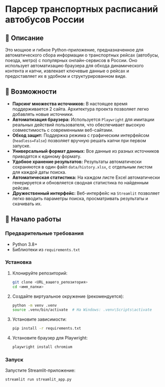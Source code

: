 # Парсер транспортных расписаний автобусов России

## 📌 Описание

Это мощное и гибкое Python-приложение, предназначенное для автоматического сбора информации о транспортных рейсах (автобусы, поезда, метро) с популярных онлайн-сервисов в России. Оно использует автоматизацию браузера для обхода динамического контента и капчи, извлекает ключевые данные о рейсах и предоставляет их в удобном и структурированном виде.

## 🎯 Возможности

*   **Парсинг множества источников:** В настоящее время поддерживается 2 сайта. Архитектура проекта позволяет легко добавлять новые источники.
*   **Автоматизация браузера:** Используется `Playwright` для имитации реальных действий пользователя, что обеспечивает высокую совместимость с современными веб-сайтами.
*   **Обход защит:** Поддержка режима с графическим интерфейсом (`headless=False`) позволяет вручную решать капчи при первом запуске.
*   **Универсальный формат данных:** Все данные из разных источников приводятся к единому формату.
*   **Удобное хранение результатов:** Результаты автоматически сохраняются в один файл `data/history.xlsx`, с отдельным листом для каждой даты поиска.
*   **Автоматическая статистика:** На каждом листе Excel автоматически генерируется и обновляется сводная статистика по найденным рейсам.
*   **Дружественный интерфейс:** Веб-интерфейс на `Streamlit` позволяет легко вводить параметры поиска, просматривать результаты и скачивать их.

## 🚀 Начало работы

### Предварительные требования

*   Python 3.8+
*   Библиотеки из `requirements.txt`

### Установка

1.  Клонируйте репозиторий:
    ```bash
    git clone <URL_вашего_репозитория>
    cd <имя_папки>
    ```
2.  Создайте виртуальное окружение (рекомендуется):
    ```bash
    python -m venv .venv
    source .venv/bin/activate  # На Windows: .venv\Scripts\activate
    ```
3.  Установите зависимости:
    ```bash
    pip install -r requirements.txt
    ```
4.  Установите браузер для Playwright:
    ```bash
    playwright install chromium
    ```

### Запуск

Запустите Streamlit-приложение:
```bash
streamlit run streamlit_app.py